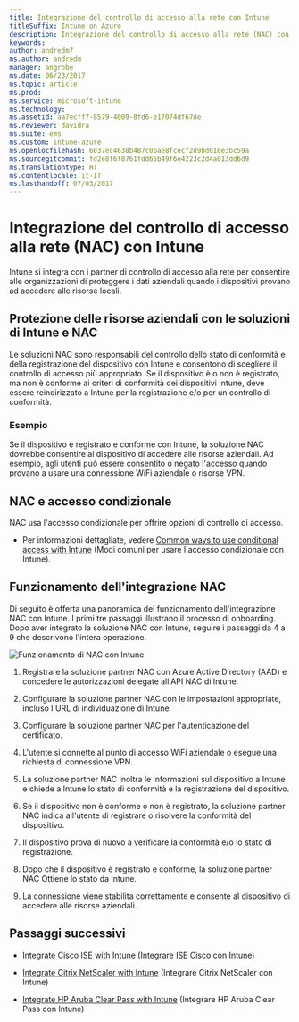 ```yaml
---
title: Integrazione del controllo di accesso alla rete con Intune
titleSuffix: Intune on Azure
description: Integrazione del controllo di accesso alla rete (NAC) con Intune
keywords: 
author: andredm7
ms.author: andredm
manager: angrobe
ms.date: 06/23/2017
ms.topic: article
ms.prod: 
ms.service: microsoft-intune
ms.technology: 
ms.assetid: aa7ecff7-8579-4009-8fd6-e17074df67de
ms.reviewer: davidra
ms.suite: ems
ms.custom: intune-azure
ms.openlocfilehash: 6037ec4638b487c0bae8fcecf2d9bd010e3bc59a
ms.sourcegitcommit: fd2e8f6f8761fdd65b49f6e4223c2d4a013dd6d9
ms.translationtype: HT
ms.contentlocale: it-IT
ms.lasthandoff: 07/03/2017
---
```

# <a name="network-access-control-nac-integration-with-intune"></a>Integrazione del controllo di accesso alla rete (NAC) con Intune

Intune si integra con i partner di controllo di accesso alla rete per consentire alle organizzazioni di proteggere i dati aziendali quando i dispositivi provano ad accedere alle risorse locali.

## <a name="how-do-intune-and-nac-solutions-help-protect-your-organization-resources"></a>Protezione delle risorse aziendali con le soluzioni di Intune e NAC

Le soluzioni NAC sono responsabili del controllo dello stato di conformità e della registrazione del dispositivo con Intune e consentono di scegliere il controllo di accesso più appropriato. Se il dispositivo è o non è registrato, ma non è conforme ai criteri di conformità dei dispositivi Intune, deve essere reindirizzato a Intune per la registrazione e/o per un controllo di conformità.

### <a name="example"></a>Esempio

Se il dispositivo è registrato e conforme con Intune, la soluzione NAC dovrebbe consentire al dispositivo di accedere alle risorse aziendali. Ad esempio, agli utenti può essere consentito o negato l'accesso quando provano a usare una connessione WiFi aziendale o risorse VPN.

## <a name="nac-and-conditional-access"></a>NAC e accesso condizionale

NAC usa l'accesso condizionale per offrire opzioni di controllo di accesso.

- Per informazioni dettagliate, vedere [Common ways to use conditional access with Intune](conditional-access-intune-common-ways-use.md) (Modi comuni per usare l'accesso condizionale con Intune).

## <a name="how-the-nac-integration-works"></a>Funzionamento dell'integrazione NAC

Di seguito è offerta una panoramica del funzionamento dell'integrazione NAC con Intune. I primi tre passaggi illustrano il processo di onboarding. Dopo aver integrato la soluzione NAC con Intune, seguire i passaggi da 4 a 9 che descrivono l'intera operazione.

![Funzionamento di NAC con Intune](./media/ca-intune-common-ways-2.png)

1.  Registrare la soluzione partner NAC con Azure Active Directory (AAD) e concedere le autorizzazioni delegate all'API NAC di Intune.

2.  Configurare la soluzione partner NAC con le impostazioni appropriate, incluso l'URL di individuazione di Intune.

3.  Configurare la soluzione partner NAC per l'autenticazione del certificato.

4.  L'utente si connette al punto di accesso WiFi aziendale o esegue una richiesta di connessione VPN.

5.  La soluzione partner NAC inoltra le informazioni sul dispositivo a Intune e chiede a Intune lo stato di conformità e la registrazione del dispositivo.

6.  Se il dispositivo non è conforme o non è registrato, la soluzione partner NAC indica all'utente di registrare o risolvere la conformità del dispositivo.

7.  Il dispositivo prova di nuovo a verificare la conformità e/o lo stato di registrazione.

8.  Dopo che il dispositivo è registrato e conforme, la soluzione partner NAC Ottiene lo stato da Intune.

9.  La connessione viene stabilita correttamente e consente al dispositivo di accedere alle risorse aziendali.

## <a name="next-steps"></a>Passaggi successivi

-   [Integrate Cisco ISE with Intune](http://www.cisco.com/c/en/us/td/docs/security/ise/2-1/admin_guide/b_ise_admin_guide_21/b_ise_admin_guide_20_chapter_01000.html) (Integrare ISE Cisco con Intune)

-   [Integrate Citrix NetScaler with Intune](https://docs.citrix.com/netscaler-gateway/11-1/microsoft-intune-integration/configuring-network-access-control-device-check-for-netscaler-gateway-virtual-server-for-single-factor-authentication-deployment.html) (Integrare Citrix NetScaler con Intune)

-   [Integrate HP Aruba Clear Pass with Intune](https://support.arubanetworks.com/Documentation/tabid/77/DMXModule/512/Command/Core_Download/Default.aspx?EntryId=23757) (Integrare HP Aruba Clear Pass con Intune)
